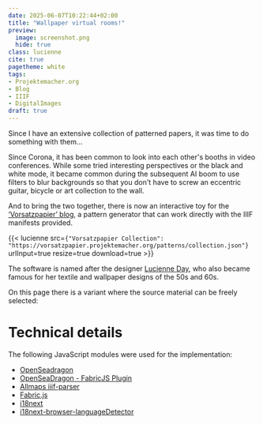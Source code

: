 ```yaml
---
date: 2025-06-07T10:22:44+02:00
title: "Wallpaper virtual rooms!"
preview:
  image: screenshot.png
  hide: true
class: lucienne
cite: true
pagetheme: white
tags:
- Projektemacher.org
- Blog
- IIIF
- DigitalImages
draft: true
---
```


Since I have an extensive collection of patterned papers, it was time to do something with them...

<!--more-->
Since Corona, it has been common to look into each other's booths in video conferences. While some tried interesting perspectives or the black and white mode, it became common during the subsequent AI boom to use filters to blur backgrounds so that you don't have to screw an eccentric guitar, bicycle or art collection to the wall.

And to bring the two together, there is now an interactive toy for the [‘Vorsatzpapier’ blog](https://vorsatzpapier.projektemacher.org/), a pattern generator that can work directly with the IIIF manifests provided.

{{< lucienne src=`{"Vorsatzpapier Collection": "https://vorsatzpapier.projektemacher.org/patterns/collection.json"}` urlInput=true resize=true download=true >}}

The software is named after the designer [Lucienne Day](https://en.wikipedia.org/wiki/Lucienne_Day), who also became famous for her textile and wallpaper designs of the 50s and 60s.

On this page there is a variant where the source material can be freely selected:


# Technical details

The following JavaScript modules were used for the implementation:
* [OpenSeadragon](https://openseadragon.github.io/)
* [OpenSeaDragon - FabricJS Plugin](https://github.com/brunoocastro/openseadragon-fabric)
* [Allmaps iiif-parser](https://allmaps.org/)
* [Fabric.js](https://fabricjs.com/)
* [i18next](https://www.i18next.com/)
* [i18next-browser-languageDetector](https://github.com/i18next/i18next-browser-languageDetector)
